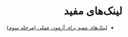 <div dir="rtl">

# لینک‌های مفید

- [لینک‌های مفید برای آزمون عملی (مرحله سوم)](./Third%20Phase/#لینکهای-مفید-برای-آزمون-عملی) 

</div>